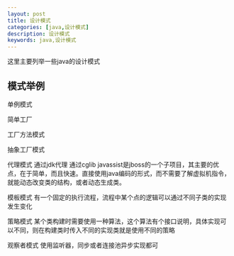 ```yaml
---
layout: post
title: 设计模式
categories: [java,设计模式]
description: 设计模式
keywords: java,设计模式
---
```


这里主要列举一些java的设计模式

## 模式举例

单例模式

简单工厂

工厂方法模式

抽象工厂模式  

代理模式  通过jdk代理  通过cglib javassist是jboss的一个子项目，其主要的优点，在于简单，而且快速。直接使用java编码的形式，而不需要了解虚拟机指令，就能动态改变类的结构，或者动态生成类。

模板模式  有一个固定的执行流程，流程中某个点的逻辑可以通过不同子类的实现发生变化

策略模式  某个类构建时需要使用一种算法，这个算法有个接口说明，具体实现可以不同，则在构建类时传入不同的实现类就是使用不同的策略

观察者模式   使用监听器，同步或者连接池异步实现都可